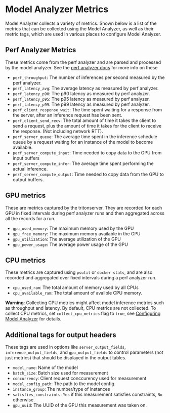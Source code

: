 <!--
Copyright (c) 2020-2021 NVIDIA CORPORATION & AFFILIATES. All rights reserved.

Licensed under the Apache License, Version 2.0 (the "License");
you may not use this file except in compliance with the License.
You may obtain a copy of the License at

    http://www.apache.org/licenses/LICENSE-2.0

Unless required by applicable law or agreed to in writing, software
distributed under the License is distributed on an "AS IS" BASIS,
WITHOUT WARRANTIES OR CONDITIONS OF ANY KIND, either express or implied.
See the License for the specific language governing permissions and
limitations under the License.
-->

# Model Analyzer Metrics

Model Analyzer collects a variety of metrics. Shown below is a list of the
metrics that can be collected using the Model Analyzer, as well as their metric
tags, which are used in various places to configure Model Analyzer.

## Perf Analyzer Metrics

These metrics come from the perf analyzer and are parsed and processed by the
model analyzer. See the [perf analyzer
docs](https://github.com/triton-inference-server/client/blob/main/src/c++/perf_analyzer/README.md)
for more info on these 

* `perf_throughput`: The number of inferences per second measured by the perf
  analyzer.
* `perf_latency_avg`: The average latency as measured by perf analyzer.
* `perf_latency_p90`: The p90 latency as measured by perf analyzer.
* `perf_latency_p95`: The p95 latency as measured by perf analyzer.
* `perf_latency_p99`: The p99 latency as measured by perf analyzer.
* `perf_client_response_wait`: The time spent waiting for a response from the
  server, after an inference request has been sent.
* `perf_client_send_recv`: The total amount of time it takes the client to send
  a request, plus the amount of time it takes for the client to receive the
  response. (Not including network RTT).
* `perf_server_queue`: The average time spent in the inference schedule queue by
  a request waiting for an instance of the model to become available.
* `perf_server_compute_input`: Time needed to copy data to the GPU from input
  buffers
* `perf_server_compute_infer`: The average time spent performing the actual
  inference.
* `perf_server_compute_output`: Time needed to copy data from the GPU to output
  buffers.

## GPU metrics

These are metrics captured by the tritonserver. They are recorded for each GPU
in fixed intervals during perf analyzer runs and then aggregated across all the
records for a run. 

* `gpu_used_memory`: The maximum memory used by the GPU
* `gpu_free_memory`: The maximum memory available in the GPU
* `gpu_utilization`: The average utilization of the GPU
* `gpu_power_usage`: The average power usage of the GPU

## CPU metrics

These metrics are captured using `psutil` or `docker stats`, and are also
recorded and aggregated over fixed intervals during a perf analyzer run.

* `cpu_used_ram`: The total amount of memory used by all CPUs
* `cpu_available_ram`: The total amount of availble CPU memory.

**Warning**: Collecting CPU metrics might affect model inference metrics such as throughput and latency. By default, CPU metrics are not collected. To collect CPU metrics, set `collect_cpu_metrics` flag to `true`, see [Configuring Model Analyzer](./config.md) for details.

## Additional tags for output headers

These tags are used in options like `server_output_fields`,
`inference_output_fields`, and `gpu_output_fields` to control parameters (not
just metrics) that should be displayed in the output tables.

* `model_name`: Name of the model
* `batch_size`: Batch size used for measurement
* `concurrency`: Client request conccurency used for measurement
* `model_config_path`: The path to the model config
* `instance_group`: The number/type of instances
* `satisfies_constraints`: `Yes` if this measurement satisfies constraints, `No`
  otherwise.
* `gpu_uuid`: The UUID of the GPU this measurement was taken on.
